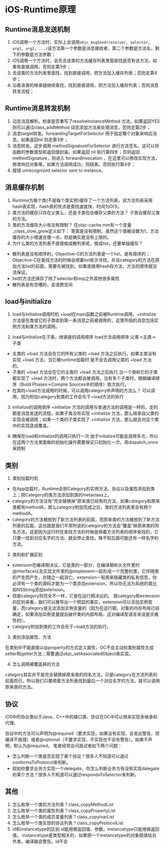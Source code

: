 # iOS-Runtime原理


## Runtime消息发送机制

1. iOS调用一个方法时，实际上会调用`objc_msgSend(receiver, selector, arg1, arg2, ...)`该方法第一个参数是消息接收者，第二个参数是方法名，剩下的参数是方法参数； 
2. iOS调用一个方法时，会先去该类的方法缓存列表里面查找是否有该方法，如果有直接调用，否则走第3步； 
3. 去该类的方法列表里面找，找到直接调用，把方法加入缓存列表；否则走第4步； 
4. 沿着该类的继承链继续查找，找到直接调用，把方法加入缓存列表；否则消息转发流程； 

  
## Runtime消息转发机制

1. 动态消息解析。检查是否重写了resolveInstanceMethod 方法，如果返回YES则可以通过class_addMethod 动态添加方法来处理消息，否则走第2步； 
2. 消息target转发。forwardingTargetForSelector 用于指定哪个对象来响应消息。如果返回nil 则走第3步； 
3. 消息转发。这步调用 methodSignatureForSelector 进行方法签名，这可以将函数的参数类型和返回值封装。如果返回 nil 执行第四步；否则返回 methodSignature，则进入 forwardInvocation ，在这里可以修改实现方法，修改响应对象等，如果方法调用成功，则结束。否则执行第4步； 
4. 报错 unrecognized selector sent to instance。


## 消息缓存机制

1. Runtime为每个类(不是每个类实例)缓存了一个方法列表，该方法列表采用hash表实现，hash表的优点是查找速度快，时间为O(1)。
2. 类方法的缓存只存在父类么，还是子类也会缓存父类的方法？ 子类会缓存父类的方法。
3. 类的方法缓存大小有没有限制？ 在objc-cache.mm有一个变量_class_slow_grow定义如下：
答案是没有限制，虽然这个值被设置为1，方法缓存的大小增速会慢一点，但是确实是没有上限的。
4. 为什么类的方法列表不直接做成散列表呢，做成list，还要单独缓存？ 
* 散列表是没有顺序的，Objective-C的方法列表是一个list，是有顺序的；Objective-C在查找方法的时候会顺着list依次寻找，并且category的方法在原始方法list的前面，需要先被找到，如果直接用hash存方法，方法的顺序就没法保证。 
* list的方法还保存了除了selector和imp之外其他很多属性 
* 散列表是有空槽的，会浪费空间


## load与initialize

1. load与initialize调用时机
+load在main函数之前被Runtime调用，+initialize方法是在类或它的子类收到第一条消息之前被调用的，这里所指的消息包括实例方法和类方法的调用。

2. load与initialize在子类、继承链的调用顺序
load方法调用顺序
父类->主类->子类
* 主类的 +load 方法会在它的所有父类的 +load 方法之后执行。如果主类没有实现 +load 方法，当它被runtime加载时 是不会去调用父类的 +load 方法的。
* 子类的 +load 方法会在它的主类的 +load 方法之后执行,当一个类和它的子类都实现了 +load 方法时，两个方法都会被调用。当有多个子类时，根据编译顺序（Build Phases->Complie Sources中的顺序）依次执行。
* 在类的+load方法调用的时候，可以调用category中声明的方法么？ 可以调用，因为附加category到类的工作会先于+load方法的执行

3. initialize的调用顺序
+initialize 方法的调用与普通方法的调用是一样的，走的都是消息发送的流程。如果子类没有实现 +initialize 方法，那么继承自父类的实现会被调用；如果一个类的子类实现了 +initialize 方法，那么就会对这个类中的实现造成覆盖。

4. 确保在load和initialize的调用只执行一次
由于initialize可能会调用多次，所以在这两个方法里面做的初始化操作需要保证只初始化一次，用dispatch_once来控制


## 类别

1. 类别加载时机

* 在App加载时，Runtime会把Category的实例方法、协议以及属性添加到类上；把Category的类方法添加到类的metaclass上。
* category的方法没有“完全替换掉”原来类已经有的方法，如果category和原来类都有methodA，那么category附加完成之后，类的方法列表里会有两个methodA。
* category的方法被放到了新方法列表的前面，而原来类的方法被放到了新方法列表的后面，这也就是我们平常所说的category的方法会“覆盖”掉原来类的同名方法，这是因为运行时在查找方法的时候是顺着方法列表的顺序查找的，它只要一找到对应名字的方法，就会停止查找，殊不知后面可能还有一样名字的方法。

2. 类别和扩展区别

* extension在编译期决议，它是类的一部分，在编译期和头文件里的@interface以及实现文件里的@implement一起形成一个完整的类，它伴随类的产生而产生，亦随之一起消亡。extension一般用来隐藏类的私有信息，你必须有一个类的源码才能为一个类添加extension，所以你无法为系统的类比如NSString添加extension。
* 但是category则完全不一样，它是在运行期决议的。 就category和extension的区别来看，我们可以推导出一个明显的事实，extension可以添加实例变量，而category是无法添加实例变量的（因为在运行期，对象的内存布局已经确定，如果添加实例变量就会破坏类的内部布局，这对编译型语言来说是灾难性的）。
* category附加到类的工作会先于+load方法的执行。

3. 类别添加属性、方法

 在类别中不能直接以@property的方式定义属性，OC不会主动给类别属性生成setter和getter方法；需要通过objc_setAssociatedObject来实现。

4. 怎么调用被覆盖掉的方法

category其实并不是完全替换掉原来类的同名方法，只是category在方法列表的前面而已，所以我们只要顺着方法列表找到最后一个对应名字的方法，就可以调用原来类的方法。


## 协议

iOS中的协议类似于Java、C++中的接口类，协议在OC中可以用来实现多继承和代理。

协议中的方法可以声明为@required（要求实现，如果没有实现，会发出警告，但编译不报错）或者@optional（不要求实现，不实现也不会有警告）。如果不声明，默认为@required。 
笔者经常会问面试者如下两个问题： 
* 怎么判断一个类是否实现了某个协议？很多人不知道可以通过conformsToProtocol来判断。 
* 假如你要求业务方实现一个delegate，你怎么判断业务方有没有实现dalegate的某个方法？很多人不知道可以通过respondsToSelector来判断。


## 其他 

1. 怎么枚举一个类的方法列表？class_copyMethodList
2. 怎么枚举一个类的属性列表？class_copyPropertyList
3. 怎么枚举一个类的成员变量列表？class_copyIvarList
4. 怎么枚举一个类实现的协议列表？class_copyProtocolList
5. id和instancetype的区别
id能用做返回值、参数。instancetype只能用做返回值。
instancetype是类型相关的，如果把一个instancetype的对象赋值给另外类，编译器会警告。id不会
